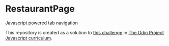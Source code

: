 # RestaurantPage
Javascript powered tab navigation

This repository is created as a solution to [this challenge](https://www.theodinproject.com/courses/javascript/lessons/restaurant-page) in [The Odin Project Javascript curriculum](https://www.theodinproject.com/courses/javascript).